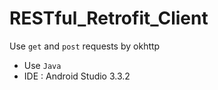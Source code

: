 # RESTful_Retrofit_Client

Use `get` and `post` requests by okhttp

* Use `Java`
* IDE : Android Studio 3.3.2